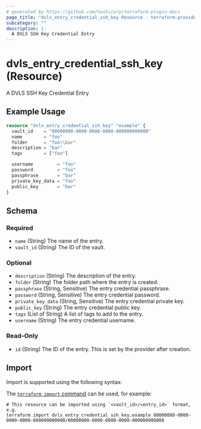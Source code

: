 ```yaml
---
# generated by https://github.com/hashicorp/terraform-plugin-docs
page_title: "dvls_entry_credential_ssh_key Resource - terraform-provider-dvls"
subcategory: ""
description: |-
  A DVLS SSH Key Credential Entry
---
```


# dvls_entry_credential_ssh_key (Resource)

A DVLS SSH Key Credential Entry

## Example Usage

```terraform
resource "dvls_entry_credential_ssh_key" "example" {
  vault_id    = "00000000-0000-0000-0000-000000000000"
  name        = "foo"
  folder      = "foo\\bar"
  description = "bar"
  tags        = ["foo"]

  username         = "foo"
  password         = "foo"
  passphrase       = "bar"
  private_key_data = "foo"
  public_key       = "bar"
}
```

<!-- schema generated by tfplugindocs -->
## Schema

### Required

- `name` (String) The name of the entry.
- `vault_id` (String) The ID of the vault.

### Optional

- `description` (String) The description of the entry.
- `folder` (String) The folder path where the entry is created.
- `passphrase` (String, Sensitive) The entry credential passphrase.
- `password` (String, Sensitive) The entry credential password.
- `private_key_data` (String, Sensitive) The entry credential private key.
- `public_key` (String) The entry credential public key.
- `tags` (List of String) A list of tags to add to the entry.
- `username` (String) The entry credential username.

### Read-Only

- `id` (String) The ID of the entry. This is set by the provider after creation.

## Import

Import is supported using the following syntax:

The [`terraform import` command](https://developer.hashicorp.com/terraform/cli/commands/import) can be used, for example:

```shell
# This resource can be imported using `<vault_id>/<entry_id>` format, e.g.
terraform import dvls_entry_credential_ssh_key.example 00000000-0000-0000-0000-000000000000/00000000-0000-0000-0000-000000000000
```

